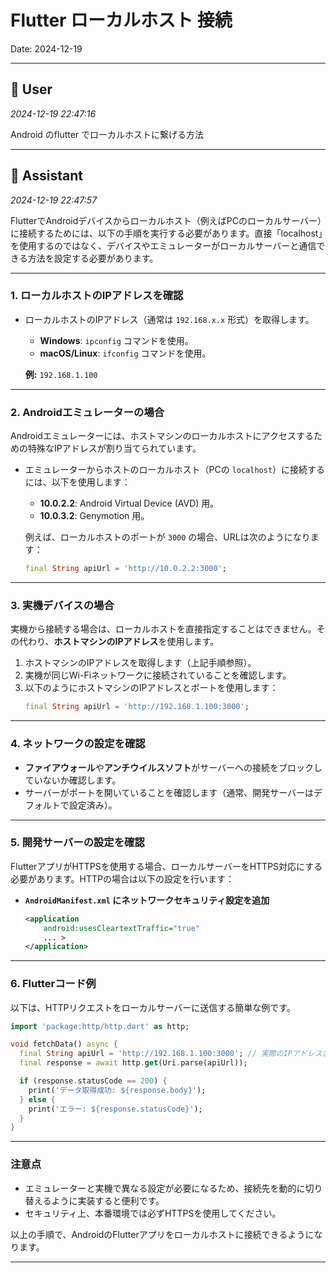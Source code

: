 # Flutter ローカルホスト 接続

Date: 2024-12-19

---

## 👤 User
*2024-12-19 22:47:16*

Android のflutter でローカルホストに繋げる方法

---

## 🤖 Assistant
*2024-12-19 22:47:57*

FlutterでAndroidデバイスからローカルホスト（例えばPCのローカルサーバー）に接続するためには、以下の手順を実行する必要があります。直接「localhost」を使用するのではなく、デバイスやエミュレーターがローカルサーバーと通信できる方法を設定する必要があります。

---

### **1. ローカルホストのIPアドレスを確認**
- ローカルホストのIPアドレス（通常は `192.168.x.x` 形式）を取得します。
  - **Windows**: `ipconfig` コマンドを使用。
  - **macOS/Linux**: `ifconfig` コマンドを使用。

  **例:** `192.168.1.100`

---

### **2. Androidエミュレーターの場合**
Androidエミュレーターには、ホストマシンのローカルホストにアクセスするための特殊なIPアドレスが割り当てられています。

- エミュレーターからホストのローカルホスト（PCの `localhost`）に接続するには、以下を使用します：
  - **10.0.2.2**: Android Virtual Device (AVD) 用。
  - **10.0.3.2**: Genymotion 用。

  例えば、ローカルホストのポートが `3000` の場合、URLは次のようになります：
  ```dart
  final String apiUrl = 'http://10.0.2.2:3000';
  ```

---

### **3. 実機デバイスの場合**
実機から接続する場合は、ローカルホストを直接指定することはできません。その代わり、**ホストマシンのIPアドレス**を使用します。

1. ホストマシンのIPアドレスを取得します（上記手順参照）。
2. 実機が同じWi-Fiネットワークに接続されていることを確認します。
3. 以下のようにホストマシンのIPアドレスとポートを使用します：
   ```dart
   final String apiUrl = 'http://192.168.1.100:3000';
   ```

---

### **4. ネットワークの設定を確認**
- **ファイアウォール**や**アンチウイルスソフト**がサーバーへの接続をブロックしていないか確認します。
- サーバーがポートを開いていることを確認します（通常、開発サーバーはデフォルトで設定済み）。

---

### **5. 開発サーバーの設定を確認**
FlutterアプリがHTTPSを使用する場合、ローカルサーバーをHTTPS対応にする必要があります。HTTPの場合は以下の設定を行います：

- **`AndroidManifest.xml` にネットワークセキュリティ設定を追加**
  ```xml
  <application
      android:usesCleartextTraffic="true"
      ... >
  </application>
  ```

---

### **6. Flutterコード例**
以下は、HTTPリクエストをローカルサーバーに送信する簡単な例です。

```dart
import 'package:http/http.dart' as http;

void fetchData() async {
  final String apiUrl = 'http://192.168.1.100:3000'; // 実際のIPアドレスまたはエミュレーター用のIPを使用
  final response = await http.get(Uri.parse(apiUrl));

  if (response.statusCode == 200) {
    print('データ取得成功: ${response.body}');
  } else {
    print('エラー: ${response.statusCode}');
  }
}
```

---

### **注意点**
- エミュレーターと実機で異なる設定が必要になるため、接続先を動的に切り替えるように実装すると便利です。
- セキュリティ上、本番環境では必ずHTTPSを使用してください。

以上の手順で、AndroidのFlutterアプリをローカルホストに接続できるようになります。

---
